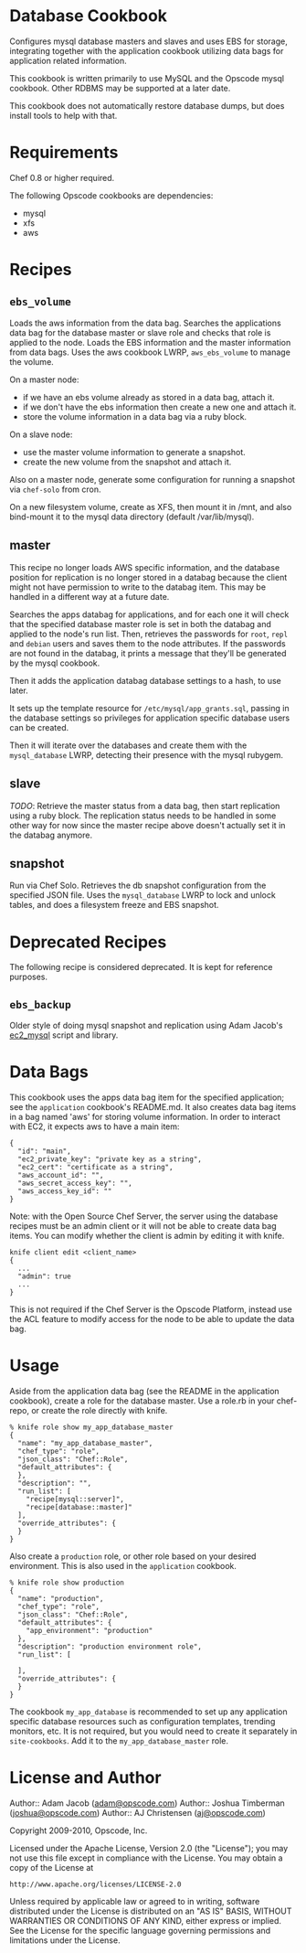 Database Cookbook
=================

Configures mysql database masters and slaves and uses EBS for storage, integrating together with the application cookbook utilizing data bags for application related information.

This cookbook is written primarily to use MySQL and the Opscode mysql cookbook. Other RDBMS may be supported at a later date.

This cookbook does not automatically restore database dumps, but does install tools to help with that.

Requirements
============

Chef 0.8 or higher required.

The following Opscode cookbooks are dependencies:

* mysql
* xfs
* aws

Recipes
=======

`ebs_volume`
------------

Loads the aws information from the data bag. Searches the applications data bag for the database master or slave role and checks that role is applied to the node. Loads the EBS information and the master information from data bags. Uses the aws cookbook LWRP, `aws_ebs_volume` to manage the volume.

On a master node:
* if we have an ebs volume already as stored in a data bag, attach it.
* if we don't have the ebs information then create a new one and attach it.
* store the volume information in a data bag via a ruby block.

On a slave node:
* use the master volume information to generate a snapshot.
* create the new volume from the snapshot and attach it.

Also on a master node, generate some configuration for running a snapshot via `chef-solo` from cron.

On a new filesystem volume, create as XFS, then mount it in /mnt, and also bind-mount it to the mysql data directory (default /var/lib/mysql).

master
------

This recipe no longer loads AWS specific information, and the database position for replication is no longer stored in a databag because the client might not have permission to write to the databag item. This may be handled in a different way at a future date.

Searches the apps databag for applications, and for each one it will check that the specified database master role is set in both the databag and applied to the node's run list. Then, retrieves the passwords for `root`, `repl` and `debian` users and saves them to the node attributes. If the passwords are not found in the databag, it prints a message that they'll be generated by the mysql cookbook.

Then it adds the application databag database settings to a hash, to use later.

It sets up the template resource for `/etc/mysql/app_grants.sql`, passing in the database settings so privileges for application specific database users can be created.

Then it will iterate over the databases and create them with the `mysql_database` LWRP, detecting their presence with the mysql rubygem.

slave
-----

_TODO_: Retrieve the master status from a data bag, then start replication using a ruby block. The replication status needs to be handled in some other way for now since the master recipe above doesn't actually set it in the databag anymore.

snapshot
--------

Run via Chef Solo. Retrieves the db snapshot configuration from the specified JSON file. Uses the `mysql_database` LWRP to lock and unlock tables, and does a filesystem freeze and EBS snapshot.

Deprecated Recipes
==================

The following recipe is considered deprecated. It is kept for reference purposes.

`ebs_backup`
------------

Older style of doing mysql snapshot and replication using Adam Jacob's [ec2_mysql](http://github.com/adamhjk/ec2_mysql) script and library.

Data Bags
=========

This cookbook uses the apps data bag item for the specified application; see the `application` cookbook's README.md. It also creates data bag items in a bag named 'aws' for storing volume information. In order to interact with EC2, it expects aws to have a main item:

    {
      "id": "main",
      "ec2_private_key": "private key as a string",
      "ec2_cert": "certificate as a string",
      "aws_account_id": "",
      "aws_secret_access_key": "",
      "aws_access_key_id": ""
    }

Note: with the Open Source Chef Server, the server using the database recipes must be an admin client or it will not be able to create data bag items. You can modify whether the client is admin by editing it with knife.

    knife client edit <client_name>
    {
      ...
      "admin": true
      ...
    }

This is not required if the Chef Server is the Opscode Platform, instead use the ACL feature to modify access for the node to be able to update the data bag.

Usage
=====

Aside from the application data bag (see the README in the application cookbook), create a role for the database master. Use a role.rb in your chef-repo, or create the role directly with knife.

    % knife role show my_app_database_master
    {
      "name": "my_app_database_master",
      "chef_type": "role",
      "json_class": "Chef::Role",
      "default_attributes": {
      },
      "description": "",
      "run_list": [
        "recipe[mysql::server]",
        "recipe[database::master]"
      ],
      "override_attributes": {
      }
    }

Also create a `production` role, or other role based on your desired environment. This is also used in the `application` cookbook.

    % knife role show production
    {
      "name": "production",
      "chef_type": "role",
      "json_class": "Chef::Role",
      "default_attributes": {
        "app_environment": "production"
      },
      "description": "production environment role",
      "run_list": [

      ],
      "override_attributes": {
      }
    }

The cookbook `my_app_database` is recommended to set up any application specific database resources such as configuration templates, trending monitors, etc. It is not required, but you would need to create it separately in `site-cookbooks`. Add it to the `my_app_database_master` role.

License and Author
==================

Author:: Adam Jacob (<adam@opscode.com>)
Author:: Joshua Timberman (<joshua@opscode.com>)
Author:: AJ Christensen (<aj@opscode.com>)

Copyright 2009-2010, Opscode, Inc.

Licensed under the Apache License, Version 2.0 (the "License");
you may not use this file except in compliance with the License.
You may obtain a copy of the License at

    http://www.apache.org/licenses/LICENSE-2.0

Unless required by applicable law or agreed to in writing, software
distributed under the License is distributed on an "AS IS" BASIS,
WITHOUT WARRANTIES OR CONDITIONS OF ANY KIND, either express or implied.
See the License for the specific language governing permissions and
limitations under the License.
